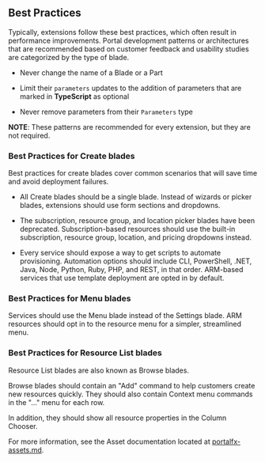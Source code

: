 
## Best Practices

Typically, extensions follow these best practices, which often result in performance improvements. Portal development patterns or architectures that are recommended based on customer feedback and usability studies are categorized by the type of blade. 
	
* Never change the name of a Blade or a Part

* Limit their `parameters` updates to the addition of parameters that are marked in **TypeScript** as optional

* Never remove parameters from their `Parameters` type

**NOTE**: These patterns are recommended for every extension, but they are not required.

### Best Practices for Create blades

Best practices for create blades cover common scenarios that will save time and avoid deployment failures.

* All Create blades should be a single blade. Instead of wizards or picker blades, extensions should use form sections and dropdowns.

* The subscription, resource group, and location picker blades have been deprecated.  Subscription-based resources should use the built-in subscription, resource group, location, and pricing dropdowns instead.

* Every service should expose a way to get scripts to automate provisioning. Automation options should include CLI, PowerShell, .NET, Java, Node, Python, Ruby, PHP, and REST, in that order. ARM-based services that use template deployment are opted in by default.

### Best Practices for Menu blades

Services should use the Menu blade instead of the Settings blade. ARM resources should opt in to the resource menu for a simpler, streamlined menu.

### Best Practices for Resource List blades

  Resource List blades are also known as Browse blades.

  Browse blades should contain an "Add" command to help customers create new resources quickly. They should also contain Context menu commands in the "..." menu for each row.

  In addition, they should show all resource properties in the Column Chooser.

  For more information, see the Asset documentation located at [portalfx-assets.md](portalfx-assets.md).

